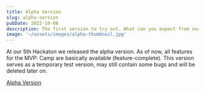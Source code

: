 ```yaml
---
title: Alpha Version
slug: alpha-version
pubDate: 2022-10-08
description: The first version to try out. What can you expect from our alpha version?
image: '~/assets/images/alpha-thumbnail.jpg'
---
```


At our 5th Hackaton we released the alpha version. As of now, all features for the MVP: Camp are basically available (feature-complete). This version serves as a temporary test version, may still contain some bugs and will be deleted later on.

<a class="btn secondary decoration-none" href="https://app-dev.ecamp3.ch">Alpha Version</a>